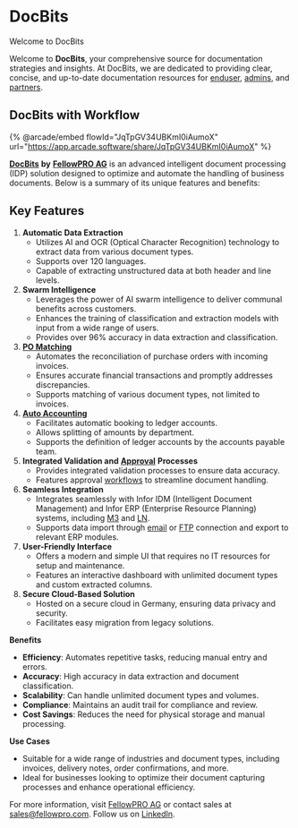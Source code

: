 # DocBits

Welcome to DocBits

Welcome to **DocBits**, your comprehensive source for documentation strategies and insights. At DocBits, we are dedicated to providing clear, concise, and up-to-date documentation resources for [enduser](readme-1/), [admins](admin-section/), and [partners](partner-section.md).

## DocBits with Workflow

{% @arcade/embed flowId="JqTpGV34UBKmI0iAumoX" url="https://app.arcade.software/share/JqTpGV34UBKmI0iAumoX" %}

[**DocBits**](https://www.docbits.com) **by** [**FellowPRO AG**](https://www.fellowpro.com) is an advanced intelligent document processing (IDP) solution designed to optimize and automate the handling of business documents. Below is a summary of its unique features and benefits:

## **Key Features**

1. **Automatic Data Extraction**
   * Utilizes AI and OCR (Optical Character Recognition) technology to extract data from various document types.
   * Supports over 120 languages.
   * Capable of extracting unstructured data at both header and line levels.
2. **Swarm Intelligence**
   * Leverages the power of AI swarm intelligence to deliver communal benefits across customers.
   * Enhances the training of classification and extraction models with input from a wide range of users.
   * Provides over 96% accuracy in data extraction and classification.
3. [**PO Matching**](readme-1/purchase-order-matching/)
   * Automates the reconciliation of purchase orders with incoming invoices.
   * Ensures accurate financial transactions and promptly addresses discrepancies.
   * Supports matching of various document types, not limited to invoices.
4. [**Auto Accounting**](readme-1/accounting-for-cost-invoice-and-indirect-sales.md)
   * Facilitates automatic booking to ledger accounts.
   * Allows splitting of amounts by department.
   * Supports the definition of ledger accounts by the accounts payable team.
5. **Integrated Validation and** [**Approval**](admin-section/settings/document-processing/module/approval-before-export.md) **Processes**
   * Provides integrated validation processes to ensure data accuracy.
   * Features approval [workflows](admin-section/workflow/) to streamline document handling.
6. **Seamless Integration**
   * Integrates seamlessly with Infor IDM (Intelligent Document Management) and Infor ERP (Enterprise Resource Planning) systems, including [M3](admin-section/setup/importing-customer-master-data/m3/) and [LN](admin-section/setup/importing-customer-master-data/ln/).
   * Supports data import through [email](readme-1/how-to-import-documents/email/) or [FTP](readme-1/how-to-import-documents/ftp.md) connection and export to relevant ERP modules.
7. **User-Friendly Interface**
   * Offers a modern and simple UI that requires no IT resources for setup and maintenance.
   * Features an interactive dashboard with unlimited document types and custom extracted columns.
8. **Secure Cloud-Based Solution**
   * Hosted on a secure cloud in Germany, ensuring data privacy and security.
   * Facilitates easy migration from legacy solutions.

**Benefits**

* **Efficiency**: Automates repetitive tasks, reducing manual entry and errors.
* **Accuracy**: High accuracy in data extraction and document classification.
* **Scalability**: Can handle unlimited document types and volumes.
* **Compliance**: Maintains an audit trail for compliance and review.
* **Cost Savings**: Reduces the need for physical storage and manual processing.

**Use Cases**

* Suitable for a wide range of industries and document types, including invoices, delivery notes, order confirmations, and more.
* Ideal for businesses looking to optimize their document capturing processes and enhance operational efficiency.

For more information, visit [FellowPRO AG](https://fellowpro.com/) or contact sales at sales@fellowpro.com. Follow us on [LinkedIn](https://www.linkedin.com/company/fellowpro).
